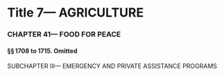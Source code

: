 
# Title 7— AGRICULTURE
### CHAPTER 41— FOOD FOR PEACE
#### §§ 1708 to 1715. Omitted

SUBCHAPTER III— EMERGENCY AND PRIVATE ASSISTANCE PROGRAMS
